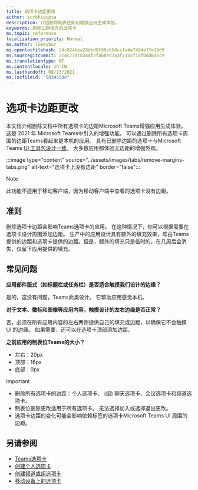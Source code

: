 ```yaml
---
title: 选项卡边距更改
author: surbhigupta
description: 介绍删除制表位如何增强应用生成体验。
keywords: 删除边距填充的选项卡
ms.topic: reference
localization_priority: Normal
ms.author: lomeybur
ms.openlocfilehash: 2dc024bea28dbd8f98c658ccfa4a7494e77e19d9
ms.sourcegitcommit: 2c4c77dc8344f2fab8ed7a3f7155f15f0dd6a5ce
ms.translationtype: MT
ms.contentlocale: zh-CN
ms.lasthandoff: 08/13/2021
ms.locfileid: "58345598"
---
```

# <a name="tab-margin-changes"></a>选项卡边距更改

本文档介绍删除文档中所有选项卡的边距Microsoft Teams增强应用生成体验。 这是 2021 年 Microsoft Teams中引入的增强功能。
可以通过删除所有选项卡周围的边距Teams看起来更本机的应用。 具有已删除边距的选项卡与Microsoft Teams [UI 工具包设计一致](~/tabs/design/tabs.md)。 大多数应用都体验无边距的增强外观。

:::image type="content" source="../assets/images/tabs/remove-margins-tabs.png" alt-text="选项卡上没有边距" border="false":::

> [!NOTE]
> 此功能不适用于移动客户端，因为移动客户端中查看的选项卡没有边距。 

## <a name="guidelines"></a>准则

删除选项卡边距会影响Teams选项卡的应用。 在这种情况下，你可以根据需要在选项卡设计周围添加边距。 生产中的应用设计具有额外的填充效果，即由Teams提供的边距和选项卡提供的边距。但是，额外的填充只是临时的，在几周后会消失，仅留下应用提供的填充。

## <a name="faq"></a>常见问题

**应用部件版式（如标题栏或任务栏）是否适合触摸我们设计的边缘？**

是的，这没有问题，Teams此类设计。 它帮助应用感觉本机。

**对于文本、徽标和图像等应用内容，触摸设计的左右边缘是否正常？**

否，必须在所有应用内容的左右两侧提供自己的填充或边距，以确保它不会触摸 UI 的边缘。 如果需要，还可以在选项卡顶部添加边距。

**之前应用的制表位Teams的大小？**

* 左右：20px
* 顶部：16px
* 底部：0px

> [!IMPORTANT]
> * 删除所有选项卡的边距：个人选项卡、 (组) 聊天选项卡、会议选项卡和频道选项卡。
> * 制表位删除更改适用于所有选项卡。 无法选择加入或选择退出更改。 
> * 选项卡边距的变化可能会影响依赖标签的选项卡Microsoft Teams UI 周围的边距。

## <a name="see-also"></a>另请参阅

* [Teams选项卡](~/tabs/what-are-tabs.md)
* [创建个人选项卡](~/tabs/how-to/create-personal-tab.md)
* [创建频道或组选项卡](~/tabs/how-to/create-channel-group-tab.md)
* [移动设备上的选项卡](~/tabs/design/tabs-mobile.md)
